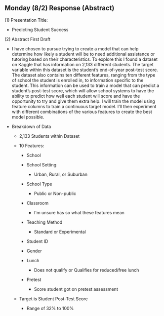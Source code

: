 ## Monday (8/2) Response (Abstract)

(1) Presentation Title:

- Predicting Student Success 

(2) Abstract First Draft

- 	I have chosen to pursue trying to create a model that can help determine how likely a student will be to need 
     additional assistance or tutoring based on their characteristics. To explore this I found a dataset on Kaggle that 
     has information on 2,133 different students. The target variable within this dataset is the student’s end-of-year 
     post-test score. The dataset also contains ten different features, ranging from the type of school the student 
     is enrolled in, to information specific to the student. This information can be used to train a model that can 
     predict a student’s post-test score, which will allow school systems to have the ability to predict how well each 
     student will score and have the opportunity to try and give them extra help. I will train the model using feature 
     columns to train a continuous target model. I’ll then experiment with different combinations of the various 
     features to create the best model possible.


- Breakdown of Data

    - 2,133 Students within Dataset
    
    - 10 Features:
      
        - School
          
        - School Setting
          
            - Urban, Rural, or Suburban
          
        - School Type
          
            - Public or Non-public
          
        - Classroom
          
            - I'm unsure has so what these features mean
          
        - Teaching Method
          
            - Standard or Experimental
          
        - Student ID
          
        - Gender
          
        - Lunch
          
            - Does not qualify or Qualifies for reduced/free lunch
          
        - Pretest
          
            - Score student got on pretest assessment 
    
    - Target is Student Post-Test Score
    
        - Range of 32% to 100%
